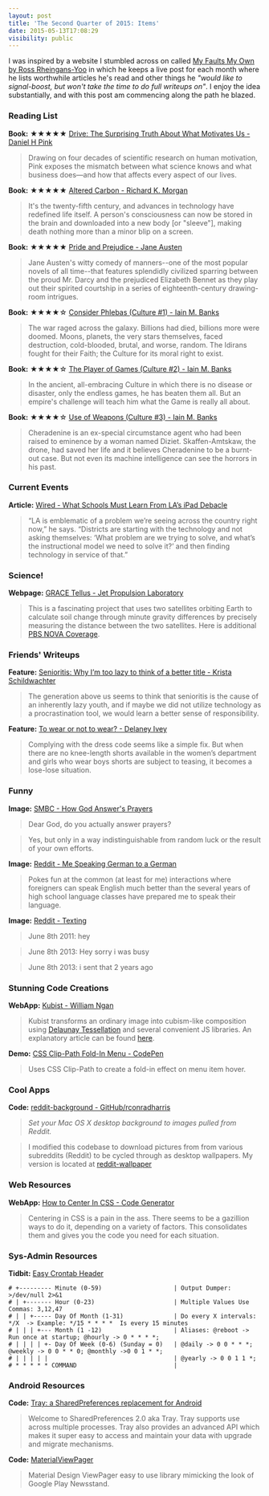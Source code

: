 ```yaml
---
layout: post
title: 'The Second Quarter of 2015: Items'
date: 2015-05-13T17:08:29
visibility: public
---
```


I was inspired by a website I stumbled across on called [My Faults My Own by Ross Rheingans-Yoo](http://blog.rossry.net/reading/) in which he keeps a live post for each month where he lists worthwhile articles he's read and other things he _"would like to signal-boost, but won't take the time to do full writeups on"_. I enjoy the idea substantially, and with this post am commencing along the path he blazed.

<!--
For my future reference, here are the appropriate tags that can be used:
 - Blog
 - Book
 - Feature
 - Article
 - Webpage
 - Tweet
 - Image
 - Tutorial
 - Documentation
 - Tidbit
 - WebApp
 - Demo
 - Code
 - ... (add more as needed)

The format should be as follows:

	### HEADER_ABOUT_THE_GENERAL_IDEA_OF_FOLLOWING_LINKS

	**TAG_TYPE:** [LINK_TITLE](LINK_URL)
	> QUOTE_FROM_THE_LINK_OR_DESCRIPTION

	**TAG_TYPE:** [LINK_TITLE](LINK_URL)
	> QUOTE_FROM_THE_LINK_OR_DESCRIPTION

Let's see how this works out!
-->

### Reading List

**Book:** ★★★★★ [Drive: The Surprising Truth About What Motivates Us - Daniel H Pink](https://www.goodreads.com/book/show/6452796-drive)

> Drawing on four decades of scientific research on human motivation, Pink exposes the mismatch between what science knows and what business does—and how that affects every aspect of our lives.

<!--break-->

**Book:** ★★★★★ [Altered Carbon - Richard K. Morgan](https://www.goodreads.com/book/show/40445.Altered_Carbon)

> It's the twenty-fifth century, and advances in technology have redefined life itself. A person's consciousness can now be stored in the brain and downloaded into a new body [or "sleeve"], making death nothing more than a minor blip on a screen.

**Book:** ★★★★★ [Pride and Prejudice - Jane Austen](https://www.goodreads.com/book/show/1885.Pride_and_Prejudice)

> Jane Austen's witty comedy of manners--one of the most popular novels of all time--that features splendidly civilized sparring between the proud Mr. Darcy and the prejudiced Elizabeth Bennet as they play out their spirited courtship in a series of eighteenth-century drawing-room intrigues.

**Book:** ★★★★☆ [Consider Phlebas (Culture #1) - Iain M. Banks](https://www.goodreads.com/book/show/8935689-consider-phlebas)

> The war raged across the galaxy. Billions had died, billions more were doomed. Moons, planets, the very stars themselves, faced destruction, cold-blooded, brutal, and worse, random. The Idirans fought for their Faith; the Culture for its moral right to exist.

**Book:** ★★★★☆ [The Player of Games (Culture #2) - Iain M. Banks](https://www.goodreads.com/book/show/18630.The_Player_of_Games)

> In the ancient, all-embracing Culture in which there is no disease or disaster, only the endless games, he has beaten them all. But an empire's challenge will teach him what the Game is really all about.

**Book:** ★★★★☆ [Use of Weapons (Culture #3) - Iain M. Banks](https://www.goodreads.com/book/show/12007.Use_of_Weapons)

> Cheradenine is an ex-special circumstance agent who had been raised to eminence by a woman named Diziet. Skaffen-Amtskaw, the drone, had saved her life and it believes Cheradenine to be a burnt-out case. But not even its machine intelligence can see the horrors in his past.

### Current Events

**Article:** [Wired - What Schools Must Learn From LA’s iPad Debacle](http://www.wired.com/2015/05/los-angeles-edtech/)

> “LA is emblematic of a problem we’re seeing across the country right now,” he says. “Districts are starting with the technology and not asking themselves: ‘What problem are we trying to solve, and what’s the instructional model we need to solve it?’ and then finding technology in service of that.”

### Science!

**Webpage:** [GRACE Tellus - Jet Propulsion Laboratory](http://grace.jpl.nasa.gov/)

> This is a fascinating project that uses two satellites orbiting Earth to calculate soil change through minute gravity differences by precisely measuring the distance between the two satellites. Here is additional [PBS NOVA Coverage](http://www.pbs.org/wgbh/nova/next/earth/space-weighing-groundwater-lost-irrigation/).

### Friends' Writeups

**Feature:** [Senioritis: Why I’m too lazy to think of a better title - Krista Schildwachter](http://highschool.latimes.com/corona-del-mar-high-school/senioritis-why-im-too-lazy-to-think-of-a-better-title/)

> The generation above us seems to think that senioritis is the cause of an inherently lazy youth, and if maybe we did not utilize technology as a procrastination tool, we would learn a better sense of responsibility.

**Feature:** [To wear or not to wear? - Delaney Ivey](http://highschool.latimes.com/corona-del-mar-high-school/to-wear-or-not-to-wear/)

> Complying with the dress code seems like a simple fix. But when there are no knee-length shorts available in the women’s department and girls who wear boys shorts are subject to teasing, it becomes a lose-lose situation.

### Funny

**Image:** [SMBC - How God Answer's Prayers](http://smbc-comics.com/comics/20090709.gif)

> Dear God, do you actually answer prayers?

> Yes, but only in a way indistinguishable from random luck or the result of your own efforts.

**Image:** [Reddit - Me Speaking German to a German](https://i.imgur.com/9gBL1nN.jpg)

> Pokes fun at the common (at least for me) interactions where foreigners can speak English much better than the several years of high school language classes have prepared me to speak their language.

**Image:** [Reddit - Texting](http://i.imgur.com/9NyOZnT.png)

> June 8th 2011: hey

> June 8th 2013: Hey sorry i was busy

> June 8th 2013: i sent that 2 years ago

### Stunning Code Creations

**WebApp:** [Kubist - William Ngan](http://williamngan.github.io/kubist/)

> Kubist transforms an ordinary image into cubism-like composition using [Delaunay Tessellation](http://en.wikipedia.org/wiki/Delaunay_triangulation) and several convenient JS libraries. An explanatory article can be found [here](https://medium.com/@williamngan/kubist-6ed1d8025806).

**Demo:** [CSS Clip-Path Fold-In Menu - CodePen](http://codepen.io/drewminns/pen/vEZOeq)

> Uses CSS Clip-Path to create a fold-in effect on menu item hover.

### Cool Apps

**Code:** [reddit-background - GitHub/rconradharris](https://github.com/rconradharris/reddit-background)

> _Set your Mac OS X desktop background to images pulled from Reddit._

> I modified this codebase to download pictures from from various subreddits (Reddit) to be cycled through as desktop wallpapers. My version is located at [reddit-wallpaper](https://github.com/awendland/reddit-wallpaper)

### Web Resources

**WebApp:** [How to Center In CSS - Code Generator](http://howtocenterincss.com/)

> Centering in CSS is a pain in the ass. There seems to be a gazillion ways to do it, depending on a variety of factors. This consolidates them and gives you the code you need for each situation.

### Sys-Admin Resources

**Tidbit:** [Easy Crontab Header](http://www.velvetcache.org/2008/01/10/easy-crontab-header)

    # +--------- Minute (0-59)                    | Output Dumper: >/dev/null 2>&1
    # | +------- Hour (0-23)                      | Multiple Values Use Commas: 3,12,47
    # | | +----- Day Of Month (1-31)              | Do every X intervals: */X  -> Example: */15 * * * *  Is every 15 minutes
    # | | | +--- Month (1 -12)                    | Aliases: @reboot -> Run once at startup; @hourly -> 0 * * * *;
    # | | | | +- Day Of Week (0-6) (Sunday = 0)   | @daily -> 0 0 * * *; @weekly -> 0 0 * * 0; @monthly ->0 0 1 * *;
    # | | | | |                                   | @yearly -> 0 0 1 1 *;
    # * * * * * COMMAND                           |

### Android Resources

**Code:** [Tray: a SharedPreferences replacement for Android](https://github.com/grandcentrix/tray/)

> Welcome to SharedPreferences 2.0 aka Tray. Tray supports use across multiple processes. Tray also provides an advanced API which makes it super easy to access and maintain your data with upgrade and migrate mechanisms.

**Code:** [MaterialViewPager](https://github.com/grandcentrix/tray/)

> Material Design ViewPager easy to use library mimicking the look of Google Play Newsstand.
